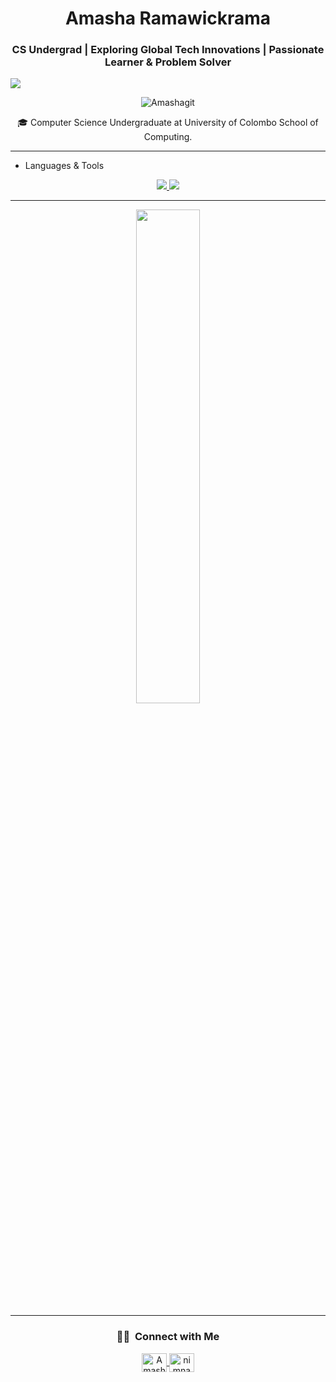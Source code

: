<h1 align="center">Amasha Ramawickrama</h1>

<h3 align="center">CS Undergrad | Exploring Global Tech Innovations | Passionate Learner & Problem Solver</h3>

![](https://github.com/halfrost/halfrost/blob/master/icons/header_white_.png)

<p align="center"> <img src="https://komarev.com/ghpvc/?username=Amashagit&label=Profile%20views&color=0e75b6&style=flat" alt="Amashagit" /> </p>

<div align='center'> 🎓   Computer Science Undergraduate at University of Colombo School of Computing.</div>
<hr>

- Languages & Tools
<p align="center">
  <a href="https://skillicons.dev">
    <img src="https://skillicons.dev/icons?i=py,javascript,c,cpp,html,css,mysql,php" />
  </a>
  <a href="https://skillicons.dev">
    <img src="https://skillicons.dev/icons?i=vscode,git,linux,discord,stackoverflow" />
  </a>
</p>

<hr>

<p align='center'>
<img width="45%" src="https://github-readme-stats-ten-gilt.vercel.app/api?username=Amashagit&show_icons=true&theme=gotham"/>
</p>
<hr>
<h3 align='center'> 🤝🏻 &nbsp;Connect with Me </h3>

<p align="center">
  <a href="https://www.linkedin.com/in/amasha-ramawickrama-504a77344" target="blank">
    <img align="center" src="https://raw.githubusercontent.com/rahuldkjain/github-profile-readme-generator/master/src/images/icons/Social/linked-in-alt.svg" alt="Amasha Ramawickrama" height="30" width="40" />
  </a>  

  <a href="https://discord.gg/nimna7657" target="blank">
    <img align="center" src="https://raw.githubusercontent.com/rahuldkjain/github-profile-readme-generator/master/src/images/icons/Social/discord.svg" alt="nimna7657" height="30" width="40" />
  </a>

<!--
  <a href="https://github.com/nimnapathum">
        <img alt="Nimna Pathum's Graph" src="https://github-readme-activity-graph.vercel.app/graph?username=nimnapathum&custom_title=Nimna%20Pathum's%20GitHub%20Activity%20Graph&bg_color=0D1117&color=7F3FBF&line=7F3FBF&point=7F3FBF&area_color=FFFFFF&title_color=FFFFFF&area=true" />
    </a> -->
</p>
